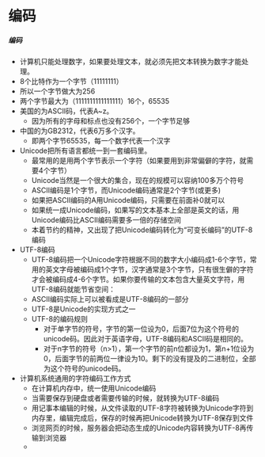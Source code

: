 # 编码
##### 编码
- 计算机只能处理数字，如果要处理文本，就必须先把文本转换为数字才能处理。
- 8个比特作为一个字节（11111111）
- 所以一个字节做大为256
- 两个字节最大为（1111111111111111）16个，65535
- 美国的为ASCII码，代表A~z。
    - 因为所有的字母和标点也没有256个，一个字节足够
- 中国的为GB2312，代表6万多个汉字。
    - 即两个字节65535，每一个数字代表一个汉字
- Unicode把所有语言都统一到一套编码里。
    - 最常用的是用两个字节表示一个字符（如果要用到非常偏僻的字符，就需要4个字节）
    - Unicode当然是一个很大的集合，现在的规模可以容纳100多万个符号
    - ASCII编码是1个字节，而Unicode编码通常是2个字节(或更多)
    - 如果把ASCII编码的A用Unicode编码，只需要在前面补0就可以
    - 如果统一成Unicode编码，如果写的文本基本上全部是英文的话，用Unicode编码比ASCII编码需要多一倍的存储空间
    - 本着节约的精神，又出现了把Unicode编码转化为“可变长编码”的UTF-8编码
- UTF-8编码
    - UTF-8编码把一个Unicode字符根据不同的数字大小编码成1-6个字节，常用的英文字母被编码成1个字节，汉字通常是3个字节，只有很生僻的字符才会被编码成4-6个字节。如果你要传输的文本包含大量英文字符，用UTF-8编码就能节省空间：
    - ASCII编码实际上可以被看成是UTF-8编码的一部分
    - UTF-8是Unicode的实现方式之一
    - UTF-8的编码规则
        - 对于单字节的符号，字节的第一位设为0，后面7位为这个符号的unicode码。因此对于英语字母，UTF-8编码和ASCII码是相同的。
        - 对于n字节的符号（n>1），第一个字节的前n位都设为1，第n+1位设为0，后面字节的前两位一律设为10。剩下的没有提及的二进制位，全部为这个符号的unicode码。
- 计算机系统通用的字符编码工作方式
    - 在计算机内存中，统一使用Unicode编码
    - 当需要保存到硬盘或者需要传输的时候，就转换为UTF-8编码
    - 用记事本编辑的时候，从文件读取的UTF-8字符被转换为Unicode字符到内存里，编辑完成后，保存的时候再把Unicode转换为UTF-8保存到文件
    - 浏览网页的时候，服务器会把动态生成的Unicode内容转换为UTF-8再传输到浏览器
    -
